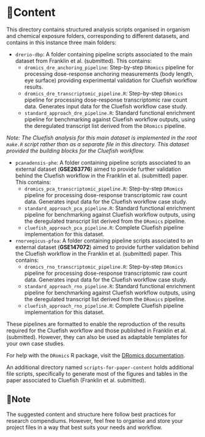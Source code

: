 # 📄Content

This directory contains structured analysis scripts organised in organism and chemical exposure folders, corresponding to different datasets, and contains in this instance three main folders:

-  `drerio-dbp`: A folder containing pipeline scripts associated to the main dataset from Franklin et al. (submitted). This contains:
   - `dromics_dre_anchoring_pipeline`: Step-by-step `DRomics` pipeline for processing dose-response anchoring measurements (body length, eye surface) providing experimental validation for Cluefish workflow results.
   - `dromics_dre_transcriptomic_pipeline.R`: Step-by-step `DRomics` pipeline for processing dose-response transcriptomic raw count data. Generates input data for the Cluefish workflow case study.
   - `standard_approach_dre_pipeline.R`: Standard functional enrichment pipeline for benchmarking against Cluefish workflow outputs, using the deregulated transcript list derived from the `DRomics` pipeline.

*Note: The Cluefish analysis for this main dataset is implemented in the root `make.R` script rather than as a separate file in this directory. This dataset provided the building blocks for the Cluefish workflow.*

-  `pcanadensis-phe`: A folder containing pipeline scripts associated to an external dataset (**GSE263776**) aimed to provide further validation behind the Cluefish workflow in the Franklin et al. (submitted) paper. This contains:
   - `dromics_pca_transcriptomic_pipeline.R`: Step-by-step `DRomics` pipeline for processing dose-response transcriptomic raw count data. Generates input data for the Cluefish workflow case study.
   - `standard_approach_pca_pipeline.R`: Standard functional enrichment pipeline for benchmarking against Cluefish workflow outputs, using the deregulated transcript list derived from the `DRomics` pipeline.
   - `cluefish_approach_pca_pipeline.R`: Complete Cluefish pipeline implementation for this dataset.
-  `rnorvegicus-pfoa`: A folder containing pipeline scripts associated to an external dataset (**GSE147072**) aimed to provide further validation behind the Cluefish workflow in the Franklin et al. (submitted) paper. This contains:
   - `dromics_rno_transcriptomic_pipeline.R`: Step-by-step `DRomics` pipeline for processing dose-response transcriptomic raw count data. Generates input data for the Cluefish workflow case study.
   - `standard_approach_rno_pipeline.R`: Standard functional enrichment pipeline for benchmarking against Cluefish workflow outputs, using the deregulated transcript list derived from the `DRomics` pipeline.
   - `cluefish_approach_rno_pipeline.R`: Complete Cluefish pipeline implementation for this dataset.

These pipelines are formatted to enable the reproduction of the results required for the Cluefish workflow and those published in Franklin et al. (submitted). However, they can also be used as adaptable templates for your own case studies. 

For help with the `DRomics` R package, visit the [DRomics documentation](https://lbbe-software.github.io/DRomics/).

An additional directory named `scripts-for-paper-content` holds additional file scripts, specifically to generate most of the figures and tables in the paper associated to Cluefish (Franklin et al. submitted).

## 📍Note

The suggested content and structure here follow best practices for research compendiums. However, feel free to organise and store your project files in a way that best suits your needs and workflow.
